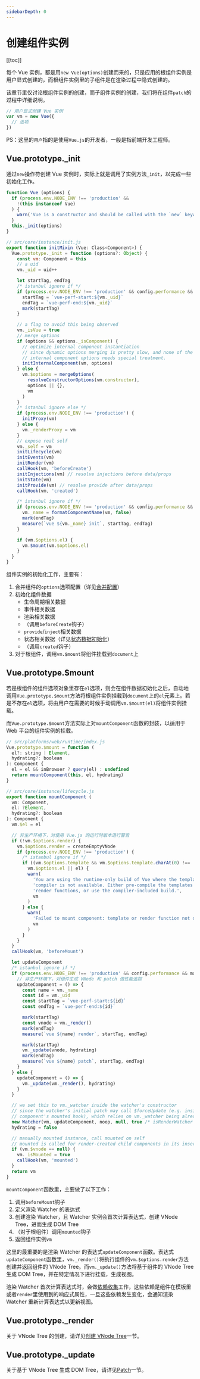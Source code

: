 ```yaml
---
sidebarDepth: 0
---
```


# 创建组件实例

[[toc]]

每个 Vue 实例，都是用`new Vue(options)`创建而来的，只是应用的根组件实例是用户显式创建的，而根组件实例里的子组件是在渲染过程中隐式创建的。

该章节里仅讨论根组件实例的创建，而子组件实例的创建，我们将在组件`patch`的过程中详细说明。

```js
// 用户显式创建 Vue 实例
var vm = new Vue({
  // 选项
})
```

PS：这里的`用户`指的是使用`Vue.js`的开发者，一般是指前端开发工程师。

## Vue.prototype._init

通过`new`操作符创建 Vue 实例时，实际上就是调用了实例方法`_init`，以完成一些初始化工作。

```js
function Vue (options) {
  if (process.env.NODE_ENV !== 'production' &&
    !(this instanceof Vue)
  ) {
    warn('Vue is a constructor and should be called with the `new` keyword')
  }
  this._init(options)
}
```

```js
// src/core/instance/init.js
export function initMixin (Vue: Class<Component>) {
  Vue.prototype._init = function (options?: Object) {
    const vm: Component = this
    // a uid
    vm._uid = uid++

    let startTag, endTag
    /* istanbul ignore if */
    if (process.env.NODE_ENV !== 'production' && config.performance && mark) {
      startTag = `vue-perf-start:${vm._uid}`
      endTag = `vue-perf-end:${vm._uid}`
      mark(startTag)
    }

    // a flag to avoid this being observed
    vm._isVue = true
    // merge options
    if (options && options._isComponent) {
      // optimize internal component instantiation
      // since dynamic options merging is pretty slow, and none of the
      // internal component options needs special treatment.
      initInternalComponent(vm, options)
    } else {
      vm.$options = mergeOptions(
        resolveConstructorOptions(vm.constructor),
        options || {},
        vm
      )
    }
    /* istanbul ignore else */
    if (process.env.NODE_ENV !== 'production') {
      initProxy(vm)
    } else {
      vm._renderProxy = vm
    }
    // expose real self
    vm._self = vm
    initLifecycle(vm)
    initEvents(vm)
    initRender(vm)
    callHook(vm, 'beforeCreate')
    initInjections(vm) // resolve injections before data/props
    initState(vm)
    initProvide(vm) // resolve provide after data/props
    callHook(vm, 'created')

    /* istanbul ignore if */
    if (process.env.NODE_ENV !== 'production' && config.performance && mark) {
      vm._name = formatComponentName(vm, false)
      mark(endTag)
      measure(`vue ${vm._name} init`, startTag, endTag)
    }

    if (vm.$options.el) {
      vm.$mount(vm.$options.el)
    }
  }
}
```

组件实例的初始化工作，主要有：

1. 合并组件的`options`选项配置（详见[合并配置](/vue/source-study/component/options.html)）
2. 初始化组件数据
    - 生命周期相关数据
    - 事件相关数据
    - 渲染相关数据
    - （调用`beforeCreate`钩子）
    - `provide`/`inject`相关数据
    - 状态相关数据（详见[状态数据初始化](/vue/source-study/instance/state/)）
    - （调用`created`钩子）
3. 对于根组件，调用`vm.$mount`将组件挂载到`document`上

## Vue.prototype.$mount

若是根组件的组件选项对象里存在`el`选项，则会在组件数据初始化之后，自动地调用`Vue.prototype.$mount`方法将根组件实例挂载到`document`上的`el`元素上。若是不存在`el`选项，将由用户在需要的时候手动调用`vm.$mount(el)`将组件实例挂载。

而`Vue.prototype.$mount`方法实际上对`mountComponent`函数的封装，以适用于 Web 平台的组件实例的挂载。

```js
// src/platforms/web/runtime/index.js
Vue.prototype.$mount = function (
  el?: string | Element,
  hydrating?: boolean
): Component {
  el = el && inBrowser ? query(el) : undefined
  return mountComponent(this, el, hydrating)
}
```

```js
// src/core/instance/lifecycle.js
export function mountComponent (
  vm: Component,
  el: ?Element,
  hydrating?: boolean
): Component {
  vm.$el = el

  // 非生产环境下，对使用 Vue.js 的运行时版本进行警告
  if (!vm.$options.render) {
    vm.$options.render = createEmptyVNode
    if (process.env.NODE_ENV !== 'production') {
      /* istanbul ignore if */
      if ((vm.$options.template && vm.$options.template.charAt(0) !== '#') ||
        vm.$options.el || el) {
        warn(
          'You are using the runtime-only build of Vue where the template ' +
          'compiler is not available. Either pre-compile the templates into ' +
          'render functions, or use the compiler-included build.',
          vm
        )
      } else {
        warn(
          'Failed to mount component: template or render function not defined.',
          vm
        )
      }
    }
  }
  callHook(vm, 'beforeMount')

  let updateComponent
  /* istanbul ignore if */
  if (process.env.NODE_ENV !== 'production' && config.performance && mark) {
    // 非生产环境下，对组件生成 VNode 和 patch 做性能追踪
    updateComponent = () => {
      const name = vm._name
      const id = vm._uid
      const startTag = `vue-perf-start:${id}`
      const endTag = `vue-perf-end:${id}`

      mark(startTag)
      const vnode = vm._render()
      mark(endTag)
      measure(`vue ${name} render`, startTag, endTag)

      mark(startTag)
      vm._update(vnode, hydrating)
      mark(endTag)
      measure(`vue ${name} patch`, startTag, endTag)
    }
  } else {
    updateComponent = () => {
      vm._update(vm._render(), hydrating)
    }
  }

  // we set this to vm._watcher inside the watcher's constructor
  // since the watcher's initial patch may call $forceUpdate (e.g. inside child
  // component's mounted hook), which relies on vm._watcher being already defined
  new Watcher(vm, updateComponent, noop, null, true /* isRenderWatcher */)
  hydrating = false

  // manually mounted instance, call mounted on self
  // mounted is called for render-created child components in its inserted hook
  if (vm.$vnode == null) {
    vm._isMounted = true
    callHook(vm, 'mounted')
  }
  return vm
}
```

`mountComponent`函数里，主要做了以下工作：

1. 调用`beforeMount`钩子
2. 定义渲染 Watcher 的表达式
3. 创建渲染 Watcher，且 Watcher 实例会首次计算表达式，创建 VNode Tree，进而生成 DOM Tree
4. （对于根组件）调用`mounted`钩子
5. 返回组件实例`vm`

这里的最重要的是渲染 Watcher 的表达式`updateComponent`函数。表达式`updateComponent`函数里，`vm._render()`将执行组件的`vm.$options.render`方法创建并返回组件的 VNode Tree。而`vm._update()`方法将基于组件的 VNode Tree 生成 DOM Tree，并在特定情况下进行挂载，生成视图。

渲染 Watcher 首次计算表达式时，会做[依赖收集](/vue/source-study/observer/dep-collection.html)工作，这些依赖是组件在模板里或者`render`里使用到的响应式属性，一旦这些依赖发生变化，会通知渲染 Watcher 重新计算表达式以更新视图。

## Vue.prototype._render

关于 VNode Tree 的创建，请详见[创建 VNode Tree](/vue/source-study/vdom/vnode-tree-create.html)一节。

## Vue.prototype._update

关于基于 VNode Tree 生成 DOM Tree，请详见[Patch](/vue/source-study/vdom/patch.html)一节。
